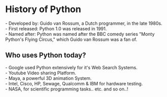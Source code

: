 # History of Python
\- Developed by: Guido van Rossum, a Dutch programmer, in the late 1980s.  
\- First released: Python 1.0 was released in 1991.  
\- Named after: Python was named after the BBC comedy series "Monty Python's Flying Circus," which Guido van Rossum was a fan of.

## Who uses Python today?
\- Google used Python extensively for it's Web Search Systems.  
\- Youtube Video sharing Platform.  
\- Maya, a powerful 3D animation System.  
\- Intel, Cisco, HP, Sewage, Qualcomm & IBM for hardware testing.  
\- NASA, for scientific programming tasks.. etc. and so on..!